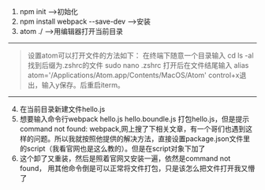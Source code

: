 1. npm init -->初始化
2. npm install webpack --save-dev  -->安装
3. atom ./  -->用编辑器打开当前目录
-------------------------------
> 设置atom可以打开文件的方法如下：
> 在终端下随意一个目录输入 cd
> ls -al
> 找到后缀为.zshrc的文件
> sudo nano .zshrc
> 打开后在文件结尾输入 alias atom='/Applications/Atom.app/Contents/MacOS/Atom'
> control+x退出，输入y保存。后重启iterm。
------------------------------
4. 在当前目录新建文件hello.js
5. 想要输入命令行webpack hello.js hello.boundle.js 打包hello.js，但是提示command not found: webpack,网上搜了下相关文章，有一个哥们也遇到这样的问题。所以我就按照他提供的解决方法，直接设置package.json文件里的script（我看官网也是这么教的）。但是在script对象下加了
6. 这个卸了又重装，然后是照着官网又安装一遍，依然是command not found， 用其他命令倒是可以正常将文件打包，只是该怎么把文件打开我又懵了
